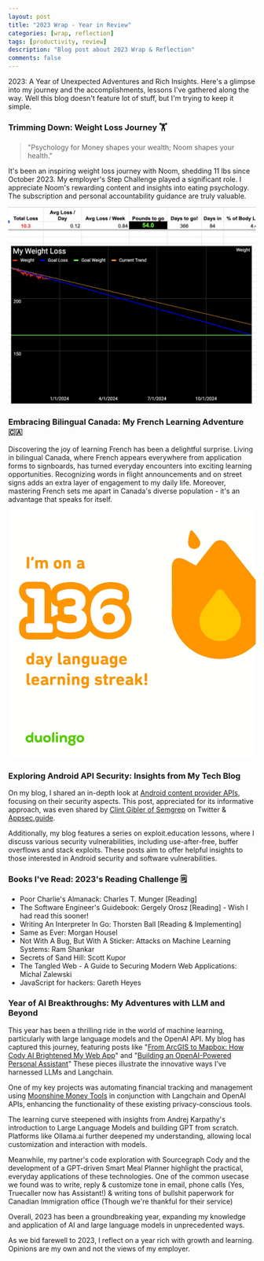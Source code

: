 ```yaml
---
layout: post
title: "2023 Wrap - Year in Review"
categories: [wrap, reflection]
tags: [productivity, review]
description: "Blog post about 2023 Wrap & Reflection"
comments: false
---
```


2023: A Year of Unexpected Adventures and Rich Insights. Here's a glimpse into my journey and the accomplishments, lessons I've gathered along the way. Well this blog doesn't feature lot of stuff, but I'm trying to keep it simple.

### Trimming Down: Weight Loss Journey 🏋️

> "Psychology for Money shapes your wealth; Noom shapes your health."

It's been an inspiring weight loss journey with Noom, shedding 11 lbs since October 2023. My employer's Step Challenge played a significant role. I appreciate Noom's rewarding content and insights into eating psychology. The subscription and personal accountability guidance are truly valuable.

![weight loss graph](/assets/media/weightloss.png)

### Embracing Bilingual Canada: My French Learning Adventure 🇨🇦

Discovering the joy of learning French has been a delightful surprise. Living in bilingual Canada, where French appears everywhere from application forms to signboards, has turned everyday encounters into exciting learning opportunities. Recognizing words in flight announcements and on street signs adds an extra layer of engagement to my daily life. Moreover, mastering French sets me apart in Canada's diverse population - it's an advantage that speaks for itself.

![Duolingo Streak](/assets/media/duolingo-french.jpeg)

### Exploring Android API Security: Insights from My Tech Blog 

On my blog, I shared an in-depth look at [Android content provider APIs](https://shivasurya.me/security/android/android-security/2022/11/28/android-content-provider-semgrep-detection.html), focusing on their security aspects. This post, appreciated for its informative approach, was even shared by [Clint Gibler of Semgrep](https://twitter.com/clintgibler/status/1661809418655391744) on Twitter & [Appsec.guide](https://appsec.guide/docs/static-analysis/semgrep/resources/).

Additionally, my blog features a series on exploit.education lessons, where I discuss various security vulnerabilities, including use-after-free, buffer overflows and stack exploits. These posts aim to offer helpful insights to those interested in Android security and software vulnerabilities.

### Books I've Read: 2023's Reading Challenge 🗒️

- Poor Charlie's Almanack: Charles T. Munger [Reading]
- The Software Engineer's Guidebook: Gergely Orosz [Reading] - Wish I had read this sooner!
- Writing An Interpreter In Go: Thorsten Ball [Reading & Implementing]
- Same as Ever: Morgan Housel
- Not With A Bug, But With A Sticker: Attacks on Machine Learning Systems: Ram Shankar
- Secrets of Sand Hill: Scott Kupor
- The Tangled Web - A Guide to Securing Modern Web Applications: Michal Zalewski
- JavaScript for hackers: Gareth Heyes

### Year of AI Breakthroughs: My Adventures with LLM and Beyond

This year has been a thrilling ride in the world of machine learning, particularly with large language models and the OpenAI API. My blog has captured this journey, featuring posts like "[From ArcGIS to Mapbox: How Cody AI Brightened My Web App](https://shivasurya.me/cody/sourcegraph/ai/2023/07/02/sourcegraph-cody.html)" and "[Building an OpenAI-Powered Personal Assistant](https://shivasurya.me/openai/embeddings/semantic-search/2023/05/19/building-first-openai-powered-personal-assistant-app.html)" These pieces illustrate the innovative ways I've harnessed LLMs and Langchain.

One of my key projects was automating financial tracking and management using [Moonshine Money Tools](https://themeasureofaplan.com/moonshine-money/) in conjunction with Langchain and OpenAI APIs, enhancing the functionality of these existing privacy-conscious tools.

The learning curve steepened with insights from Andrej Karpathy's introduction to Large Language Models and building GPT from scratch. Platforms like Ollama.ai further deepened my understanding, allowing local customization and interaction with models.

Meanwhile, my partner's code exploration with Sourcegraph Cody and the development of a GPT-driven Smart Meal Planner highlight the practical, everyday applications of these technologies. One of the common usecase we found was to write, reply & customize tone in email, phone calls (Yes, Truecaller now has Assistant!) & writing tons of bullshit paperwork for Canadian Immigration office (Though we're thankful for their service)

Overall, 2023 has been a groundbreaking year, expanding my knowledge and application of AI and large language models in unprecedented ways.

As we bid farewell to 2023, I reflect on a year rich with growth and learning. Opinions are my own and not the views of my employer.
